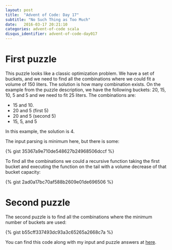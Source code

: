 ```yaml
---
layout: post
title:  "Advent of Code: Day 17"
subtitle: "No Such Thing as Too Much"
date:   2016-03-17 20:21:10
categories: advent-of-code scala
disqus_identifier: advent-of-code-day017
---
```

# First puzzle
This puzzle looks like a classic optimization problem. We have a set of buckets, and we need to find all the combinations where we could fit a volume of 150 liters. The solution is how many combination exists. On the example from the puzzle description, we have the following buckets: 20, 15, 10, 5 and 5 and we need to fit 25 liters. The combinations are:

- 15 and 10.
- 20 and 5 (first 5)
- 20 and 5 (second 5)
- 15, 5, and 5

In this example, the solution is 4.

The input parsing is minimum here, but there is some:

{% gist 35367a9e710de548627b24968506dccf %}

To find all the combinations we could a recursive function taking the first bucket and executing the function on the tail with a volume decrease of that bucket capacity:

{% gist 2ad0a17bc70af588b2609e01de696506 %}

# Second puzzle
The second puzzle is to find all the combinations where the minimum number of buckets are used:

{% gist b55cff337493dc93a3c65265a2668c7a %}

You can find this code along with my input and puzzle answers at [here](https://github.com/darienmt/advent-of-code/blob/master/scala/src/main/scala/Day17.sc).
